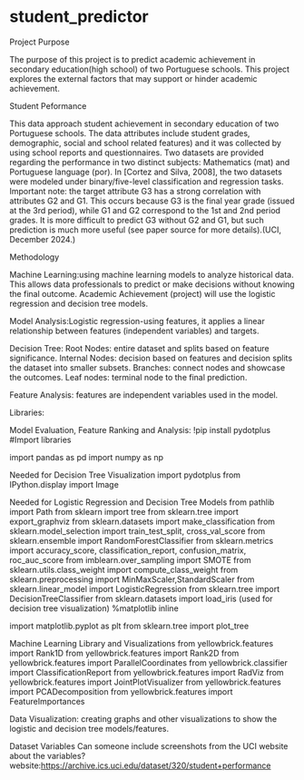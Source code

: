 # student_predictor

Project Purpose

The purpose of this project is to predict academic achievement in secondary education(high school) of two Portuguese schools. This project explores the external factors that may support or hinder academic achievement.

Student Peformance

This data approach student achievement in secondary education of two Portuguese schools. The data attributes include student grades, demographic, social and school related features) and it was collected by using school reports and questionnaires. Two datasets are provided regarding the performance in two distinct subjects: Mathematics (mat) and Portuguese language (por). In [Cortez and Silva, 2008], the two datasets were modeled under binary/five-level classification and regression tasks. Important note: the target attribute G3 has a strong correlation with attributes G2 and G1. This occurs because G3 is the final year grade (issued at the 3rd period), while G1 and G2 correspond to the 1st and 2nd period grades. It is more difficult to predict G3 without G2 and G1, but such prediction is much more useful (see paper source for more details).(UCI, December 2024.)

Methodology

Machine Learning:using machine learning models to analyze historical data. This allows data professionals to predict or make decisions without knowing the final outcome. Academic Achievement (project) will use the logistic regression and decision tree models.

Model Analysis:Logistic regression-using features, it applies a linear relationship between features (independent variables) and targets.

Decision Tree: Root Nodes: entire dataset and splits based on feature significance. Internal Nodes: decision based on features and decision splits the dataset into smaller subsets. Branches: connect nodes and showcase the outcomes. Leaf nodes: terminal node to the final prediction.

Feature Analysis: features are independent variables used in the model.

Libraries:

Model Evaluation, Feature Ranking and Analysis:
!pip install pydotplus
#Import libraries

import pandas as pd
import numpy as np

Needed for Decision Tree Visualization
import pydotplus
from IPython.display import Image

Needed for Logistic Regression and Decision Tree Models
from pathlib import Path
from sklearn import tree
from sklearn.tree import export_graphviz
from sklearn.datasets import make_classification
from sklearn.model_selection import train_test_split, cross_val_score
from sklearn.ensemble import RandomForestClassifier
from sklearn.metrics import accuracy_score, classification_report, confusion_matrix, roc_auc_score
from imblearn.over_sampling import SMOTE
from sklearn.utils.class_weight import compute_class_weight
from sklearn.preprocessing import MinMaxScaler,StandardScaler
from sklearn.linear_model import LogisticRegression 
from sklearn.tree import DecisionTreeClassifier
from sklearn.datasets import load_iris (used for decision tree visualization)
%matplotlib inline

import matplotlib.pyplot as plt
from sklearn.tree import plot_tree

Machine Learning Library and Visualizations
from yellowbrick.features import Rank1D
from yellowbrick.features import Rank2D 
from yellowbrick.features import ParallelCoordinates
from yellowbrick.classifier import ClassificationReport
from yellowbrick.features import RadViz
from yellowbrick.features import JointPlotVisualizer
from yellowbrick.features import PCADecomposition
from yellowbrick.features import FeatureImportances


Data Visualization: creating graphs and other visualizations to show the logistic and decision tree models/features.

Dataset Variables
Can someone include screenshots from the UCI website about the variables? website:https://archive.ics.uci.edu/dataset/320/student+performance



